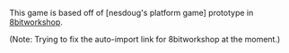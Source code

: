 
This game is based off of [nesdoug's platform game] prototype in [8bitworkshop](http://8bitworkshop.com/redir.html?platform=nes&githubURL=https://github.com/sehugg/25_Platform5&file=platformer5.c).

(Note: Trying to fix the auto-import link for 8bitworkshop at the moment.)
